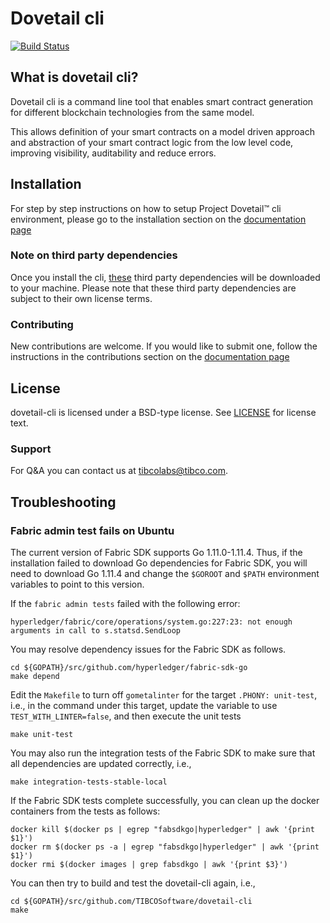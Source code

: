 # Dovetail cli

[![Build Status](https://travis-ci.org/TIBCOSoftware/dovetail-cli.svg?branch=master)](https://travis-ci.org/TIBCOSoftware/dovetail-cli)

## What is dovetail cli?

Dovetail cli is a command line tool that enables smart contract generation for different blockchain technologies from the same model.

This allows definition of your smart contracts on a model driven approach and abstraction of your smart contract logic from the low level code, improving visibility, auditability and reduce errors.

## Installation

For step by step instructions on how to setup Project Dovetail™ cli environment, please go to the installation section on the [documentation page](https://tibcosoftware.github.io/dovetail/getting-started/getting-started-cli/)

### Note on third party dependencies

Once you install the cli, [these](./go.sum) third party dependencies will be downloaded to your machine. Please note that these third party dependencies are subject to their own license terms.

### Contributing

New contributions are welcome. If you would like to submit one, follow the instructions in the contributions section on the [documentation page](https://tibcosoftware.github.io/dovetail/contributing/contributing/)

## License
dovetail-cli is licensed under a BSD-type license. See [LICENSE](https://github.com/TIBCOSoftware/dovetail-cli/blob/master/LICENSE) for license text.

### Support
For Q&A you can contact us at tibcolabs@tibco.com.

## Troubleshooting

### Fabric admin test fails on Ubuntu

The current version of Fabric SDK supports Go 1.11.0-1.11.4. Thus, if the installation failed to download Go dependencies for Fabric SDK, you will need to download Go 1.11.4 and change the `$GOROOT` and `$PATH` environment variables to point to this version.

If the `fabric admin tests` failed with the following error:
```
hyperledger/fabric/core/operations/system.go:227:23: not enough arguments in call to s.statsd.SendLoop
```
You may resolve dependency issues for the Fabric SDK as follows.
```
cd ${GOPATH}/src/github.com/hyperledger/fabric-sdk-go
make depend
```
Edit the `Makefile` to turn off `gometalinter` for the target `.PHONY: unit-test`, i.e., in the command under this target, update the variable to use `TEST_WITH_LINTER=false`, and then execute the unit tests
```
make unit-test
```
You may also run the integration tests of the Fabric SDK to make sure that all dependencies are updated correctly, i.e.,
```
make integration-tests-stable-local
```
If the Fabric SDK tests complete successfully, you can clean up the docker containers from the tests as follows:
```
docker kill $(docker ps | egrep "fabsdkgo|hyperledger" | awk '{print $1}')
docker rm $(docker ps -a | egrep "fabsdkgo|hyperledger" | awk '{print $1}')
docker rmi $(docker images | grep fabsdkgo | awk '{print $3}')
```
You can then try to build and test the dovetail-cli again, i.e.,
```
cd ${GOPATH}/src/github.com/TIBCOSoftware/dovetail-cli
make
```